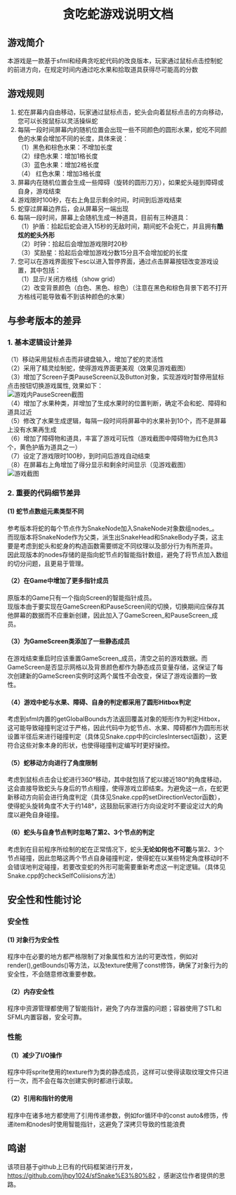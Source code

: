 # <center> 贪吃蛇游戏说明文档

## 游戏简介

本游戏是一款基于sfml和经典贪吃蛇代码的改良版本，玩家通过鼠标点击控制蛇的前进方向，在规定时间内通过吃水果和拾取道具获得尽可能高的分数

## 游戏规则

1. 蛇在屏幕内自由移动，玩家通过鼠标点击，蛇头会向着鼠标点击的方向移动，您可以长按鼠标以灵活操纵蛇
2. 每隔一段时间屏幕内的随机位置会出现一些不同颜色的圆形水果，蛇吃不同颜色的水果会增加不同的长度，具体来说：  
   （1）黑色和棕色水果：不增加长度  
   （2）绿色水果：增加1格长度  
   （3）蓝色水果：增加2格长度    
   （4） 红色水果：增加3格长度
3. 屏幕内在随机位置会生成一些障碍（旋转的圆形刀刃），如果蛇头碰到障碍或自身，游戏结束
4. 游戏限时100秒，在右上角显示剩余时间，时间到后游戏结束
5. 蛇穿过屏幕边界后，会从屏幕另一端出现
6. 每隔一段时间，屏幕上会随机生成一种道具，目前有三种道具：  
   （1）护盾：拾起后蛇会进入15秒的无敌时间，期间蛇不会死亡，并且拥有**酷炫的蛇头外形**  
   （2）时钟：拾起后会增加游戏限时20秒  
   （3）奖励星：拾起后会增加游戏分数15分且不会增加蛇的长度
7. 您可以在游戏界面按下esc以进入暂停界面，通过点击屏幕按钮改变游戏设置，其中包括：  
   （1）显示/关闭方格线（show grid）  
   （2）改变背景颜色（白色、黑色、棕色）（注意在黑色和棕色背景下若不打开方格线可能导致看不到该种颜色的水果）



## 与参考版本的差异

### 1. 基本逻辑设计差异  
（1）移动采用鼠标点击而非键盘输入，增加了蛇的灵活性  
（2）采用了精灵绘制蛇，使得游戏界面更美观（效果见游戏截图）  
（3）增加了Screen子类PauseScreen以及Button对象，实现游戏时暂停用鼠标点击按钮切换游戏属性, 效果如下：  
![游戏内PauseScreen截图](https://i.imgur.com/2lzApFi.png)  
（4）增加了水果种类，并增加了生成水果时的位置判断，确定不会和蛇、障碍和道具过近  
（5）修改了水果生成逻辑，每隔一段时间将屏幕中的水果补到10个，而不是屏幕上没有水果再生成  
（6）增加了障碍物和道具，丰富了游戏可玩性（游戏截图中障碍物为红色共3个，黄色护盾为道具之一）  
（7）设定了游戏限时100秒，到时间后游戏自动结束  
（8）在屏幕右上角增加了得分显示和剩余时间显示（见游戏截图）  
![游戏截图](https://i.imgur.com/GFaMwET.png)

### 2. 重要的代码细节差异  
#### (1) 蛇节点数组元素类型不同 
   参考版本将蛇的每个节点作为SnakeNode加入SnakeNode对象数组nodes_。  
   而现版本将SnakeNode作为父类，派生出SnakeHead和SnakeBody子类，这主要是考虑到蛇头和蛇身的构造函数需要绑定不同纹理以及部分行为有所差异。  
   因此现版本的nodes存储的是指向蛇节点的智能指针数组，避免了将节点加入数组的切分问题，且更易于管理。  

#### （2）在Game中增加了更多指针成员
原版本的Game只有一个指向Screen的智能指针成员。  
现版本由于要实现在GameScreen和PauseScreen间的切换，切换期间应保存其他屏幕的数据而不应重新创建，因此加入了GameScreen_和PauseScreen_成员。 

#### （3）为GameScreen类添加了一些静态成员 
在游戏结束重启时应该重置GameScreen_成员，清空之前的游戏数据。而GameScreen是否显示网格以及背景颜色都作为静态成员变量存储，这保证了每次创建新的GameScreen实例时这两个属性不会改变，保证了游戏设置的一致性。

#### （4）游戏中蛇与水果、障碍、自身的判定都采用了圆形Hitbox判定
考虑到sfml内置的getGlobalBounds方法返回覆盖对象的矩形作为判定Hitbox，这可能导致碰撞判定过于严格，因此代码中为蛇节点、水果、障碍都作为圆形形状设置半径后来进行碰撞判定（具体见Snake.cpp中的circlesIntersect函数），这更符合这些对象本身的形状，也使得碰撞判定编写时更好操控。  

#### （5）蛇移动方向进行了角度限制
考虑到鼠标点击会让蛇进行360°移动，其中就包括了蛇以接近180°的角度移动，这会直接导致蛇头与身后的节点相撞，使得游戏立即结束。为避免这一点，在蛇更新移动方向前会进行角度判定（具体见Snake.cpp的setDirectionVector函数），使得蛇头旋转角度不大于约148°，这鼓励玩家进行方向设定时不要设定过大的角度以避免自身碰撞。
#### （6）蛇头与自身节点判时忽略了第2、3个节点的判定
考虑到在目前程序所绘制的蛇在正常情况下，蛇头**无论如何也不可能**与第2、3个节点碰撞，因此忽略这两个节点自身碰撞判定，使得蛇在以某些特定角度移动时不会错误地判定碰撞，若要改变蛇的外形可能需要重新考虑这一判定逻辑。（具体见Snake.cpp的checkSelfColiisions方法）

## 安全性和性能讨论
### 安全性
#### (1) 对象行为安全性
程序中在必要的地方都严格限制了对象属性和方法的可更改性，例如对render(),getBounds()等方法，以及texture使用了const修饰，确保了对象行为的安全性，不会随意修改重要参数。
#### （2）内存安全性
程序中资源管理都使用了智能指针，避免了内存泄露的问题；容器使用了STL和SFML内置容器，安全可靠。

### 性能
#### （1）减少了I/O操作
程序中将sprite使用的texture作为类的静态成员，这样可以使得读取纹理文件只进行一次，而不会在每次创建实例时都进行读取。
#### （2）引用和指针的使用
程序中在诸多地方都使用了引用传递参数，例如for循环中的const auto&修饰，传递item和nodes时使用智能指针，这避免了深拷贝导致的性能浪费

## 鸣谢
该项目基于github上已有的代码框架进行开发，https://github.com/jhpy1024/sfSnake%E3%80%82 ，感谢这位作者提供的思路。
